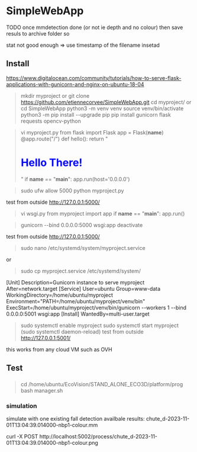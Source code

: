 # SimpleWebApp

TODO
once mmdetection done (or not ie depth and no colour)
then save resuls to archive folder so 

stat not good enough => use timestamp of the filename insetad

## Install

https://www.digitalocean.com/community/tutorials/how-to-serve-flask-applications-with-gunicorn-and-nginx-on-ubuntu-18-04

> mkdir myproject
or
git clone https://github.com/etiennecorvee/SimpleWebApp.git
> cd myproject/
or
> cd SimpleWebApp
> python3 -m venv venv
> source venv/bin/activate
> python3 -m pip install --upgrade pip
> pip install gunicorn flask requests opencv-python

> vi myproject.py
    from flask import Flask
    app = Flask(__name__)
    @app.route("/")
    def hello():
        return "<h1 style='color:blue'>Hello There!</h1>"
    if __name__ == "__main__":
        app.run(host='0.0.0.0')

> sudo ufw allow 5000
> python myproject.py

test from outside http://127.0.0.1:5000/

> vi wsgi.py
    from myproject import app
    if __name__ == "__main__":
        app.run()

> gunicorn --bind 0.0.0.0:5000 wsgi:app
> deactivate

test from outside http://127.0.0.1:5000/

> sudo nano /etc/systemd/system/myproject.service

or

> sudo cp myproject.service /etc/systemd/system/
    
[Unit]
Description=Gunicorn instance to serve myproject
After=network.target
[Service]
User=ubuntu
Group=www-data
WorkingDirectory=/home/ubuntu/myproject
Environment="PATH=/home/ubuntu/myproject/venv/bin"
ExecStart=/home/ubuntu/myproject/venv/bin/gunicorn --workers 1 --bind 0.0.0.0:5001 wsgi:app
[Install]
WantedBy=multi-user.target

> sudo systemctl enable myproject
> sudo systemctl start myproject
(sudo systemctl daemon-reload)
test from outside http://127.0.0.1:5001/

this works from any cloud VM such as OVH

## Test

### 

> cd /home/ubuntu/EcoVision/STAND_ALONE_ECO3D/platform/prog
> bash manager.sh

### simulation
simulate with one existing fall detection availbale results:
chute_d-2023-11-01T13:04:39.014000-nbp1-colour.mm

curl -X POST http://localhost:5002/process/chute_d-2023-11-01T13:04:39.014000-nbp1-colour.png